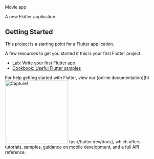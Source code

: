 Movie app


A new Flutter application.

## Getting Started

This project is a starting point for a Flutter application.

A few resources to get you started if this is your first Flutter project:

- [Lab: Write your first Flutter app](https://flutter.dev/docs/get-started/codelab)
- [Cookbook: Useful Flutter samples](https://flutter.dev/docs/cookbook)

For help getting started with Flutter, view our
[online documentation](ht<img width="206" alt="Capture1" src="https://user-images.githubusercontent.com/62427228/154121218-d3c7465f-bc78-4221-82fe-cdcbae715a36.PNG">
tps://flutter.dev/docs), which offers tutorials,
samples, guidance on mobile development, and a full API reference.
